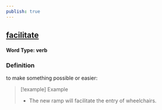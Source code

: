 ```yaml
---
publish: true
---
```

## [facilitate](https://dictionary.cambridge.org/dictionary/english/facilitate)

#### Word Type: verb
### Definition
to make something possible or easier:

>[!example] Example
> - The new ramp will facilitate the entry of wheelchairs.
